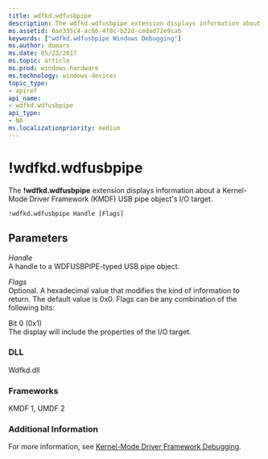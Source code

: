 ```yaml
---
title: wdfkd.wdfusbpipe
description: The wdfkd.wdfusbpipe extension displays information about a Kernel-Mode Driver Framework (KMDF) USB pipe object's I/O target.
ms.assetid: 6ae335c4-ac86-4f8c-b22d-cedad72e9cab
keywords: ["wdfkd.wdfusbpipe Windows Debugging"]
ms.author: domars
ms.date: 05/23/2017
ms.topic: article
ms.prod: windows-hardware
ms.technology: windows-devices
topic_type:
- apiref
api_name:
- wdfkd.wdfusbpipe
api_type:
- NA
ms.localizationpriority: medium
---
```


# !wdfkd.wdfusbpipe


The **!wdfkd.wdfusbpipe** extension displays information about a Kernel-Mode Driver Framework (KMDF) USB pipe object's I/O target.

```
!wdfkd.wdfusbpipe Handle [Flags]
```

## <span id="Parameters"></span><span id="parameters"></span><span id="PARAMETERS"></span>Parameters


<span id="_______Handle______"></span><span id="_______handle______"></span><span id="_______HANDLE______"></span> *Handle*   
A handle to a WDFUSBPIPE-typed USB pipe object.

<span id="_______Flags______"></span><span id="_______flags______"></span><span id="_______FLAGS______"></span> *Flags*   
Optional. A hexadecimal value that modifies the kind of information to return. The default value is 0x0. Flags can be any combination of the following bits:

<span id="Bit_0__0x1_"></span><span id="bit_0__0x1_"></span><span id="BIT_0__0X1_"></span>Bit 0 (0x1)  
The display will include the properties of the I/O target.

### <span id="DLL"></span><span id="dll"></span>DLL

Wdfkd.dll

### <span id="Frameworks"></span><span id="frameworks"></span><span id="FRAMEWORKS"></span>Frameworks

KMDF 1, UMDF 2

### <span id="Additional_Information"></span><span id="additional_information"></span><span id="ADDITIONAL_INFORMATION"></span>Additional Information

For more information, see [Kernel-Mode Driver Framework Debugging](kernel-mode-driver-framework-debugging.md).

 

 





